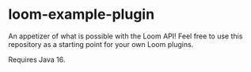 # loom-example-plugin
An appetizer of what is possible with the Loom API! Feel free to use this repository as a starting point for your own Loom plugins.

Requires Java 16.